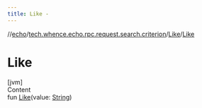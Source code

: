 ```yaml
---
title: Like -
---
```

//[echo](../../index.md)/[tech.whence.echo.rpc.request.search.criterion](../index.md)/[Like](index.md)/[Like](-like.md)



# Like  
[jvm]  
Content  
fun [Like](-like.md)(value: [String](https://kotlinlang.org/api/latest/jvm/stdlib/kotlin/-string/index.html))  



